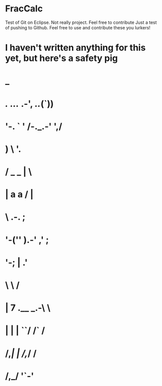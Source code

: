 # FracCalc
Test of Git on Eclipse. Not really project. Feel free to contribute
Just a test of pushing to Github. Feel free to use and contribute these you lurkers!
# I haven't written anything for this yet, but here's a safety pig
#                         _
#
# _._ _..._ .-',     _.._(`))
# '-. `     '  /-._.-'    ',/
#   )         \            '.
#  / _    _    |             \
# |  a    a    /              |
# \   .-.                     ;  
#  '-('' ).-'       ,'       ;
#     '-;           |      .'
#        \           \    /
#        | 7  .__  _.-\   \
#        | |  |  ``/  /`  /
#       /,_|  |   /,_/   /
#          /,_/      '`-'

